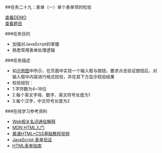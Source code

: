 ##任务二十九：表单（一）单个表单项的检验

[查看DEMO](https://rawgit.com/cjlalala/2016-IFE/master/phase02/task29/task29.html)<br>
[查看题目](http://ife.baidu.com/2016/task/detail?taskId=29)

###任务目的
* 加强对JavaScript的掌握
* 熟悉常用表单处理逻辑

###任务描述
* 如[示例图](http://7xrp04.com1.z0.glb.clouddn.com/task_2_29_1.jpg)中所示，在页面中实现一个输入框与按钮，要求点击验证按钮后，对输入框中内容进行格式校验，并在其下方显示校验结果
* 校验规则：
* 1.字符数为4~16位
* 2.每个英文字母、数字、英文符号长度为1
* 3.每个汉字，中文符号长度为2

###在线学习参考资料
* [Web相关名词通俗解释](https://www.zhihu.com/question/22689579)
* [MDN HTML入门](https://developer.mozilla.org/zh-CN/docs/Web/Guide/HTML/Introduction)
* [慕课HTML+CSS基础教程视频](http://www.imooc.com/learn/9)
* [JavaScript 表单验证](http://www.w3school.com.cn/js/js_form_validation.asp)
* [HTML表单指南](https://developer.mozilla.org/zh-CN/docs/Web/Guide/HTML/Forms)
